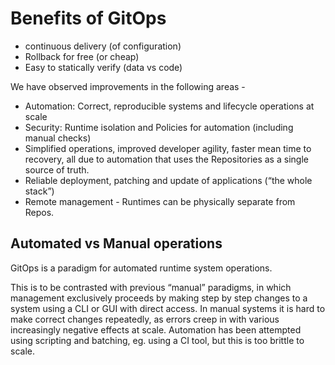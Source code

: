# Benefits of GitOps

- continuous delivery (of configuration)
- Rollback for free (or cheap)
- Easy to statically verify (data vs code)


We have observed improvements in the following areas -  

- Automation: Correct, reproducible systems and lifecycle operations at scale
- Security: Runtime isolation and Policies for automation (including manual checks)
- Simplified operations, improved developer agility, faster mean time to recovery, all due to automation that uses the Repositories as a single source of truth.
- Reliable deployment, patching and update of applications (“the whole stack”)
- Remote management - Runtimes can be physically separate from Repos.

## Automated vs Manual operations

GitOps is a paradigm for automated runtime system operations.  

This is to be contrasted with previous “manual” paradigms, in which management exclusively proceeds by making step by step changes to a system using a CLI or GUI with direct access.  In manual systems it is hard to make correct changes repeatedly, as errors creep in with various increasingly negative effects at scale.  Automation has been attempted using scripting and batching, eg. using a CI tool, but this is too brittle to scale.
